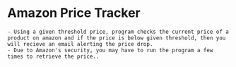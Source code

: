 # Amazon Price Tracker
    - Using a given threshold price, program checks the current price of a product on amazon and if the price is below given threshold, then you will recieve an email alerting the price drop.
    - Due to Amazon's security, you may have to run the program a few times to retrieve the price..
